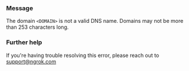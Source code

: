 
### Message
The domain <code>&lt;DOMAIN&gt;</code> is not a valid DNS name. Domains may not be more than 253 characters long.

### Further help
If you're having trouble resolving this error, please reach out to [support@ngrok.com](mailto:support@ngrok.com?subject=Help%20with%20ERR_NGROK_514)

